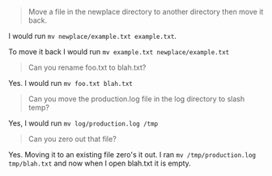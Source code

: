 > Move a file in the newplace directory to another directory then move it back.

I would run `mv newplace/example.txt example.txt`.

To move it back I would run `mv example.txt newplace/example.txt`

> Can you rename foo.txt to blah.txt?

Yes. I would run `mv foo.txt blah.txt`

> Can you move the production.log file in the log directory to slash temp?

Yes, I would run `mv log/production.log /tmp`

> Can you zero out that file?

Yes. Moving it to an existing file zero's it out. I ran `mv /tmp/production.log tmp/blah.txt` and now when I open blah.txt it is empty.